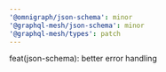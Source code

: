```yaml
---
'@omnigraph/json-schema': minor
'@graphql-mesh/json-schema': minor
'@graphql-mesh/types': patch
---
```


feat(json-schema): better error handling
